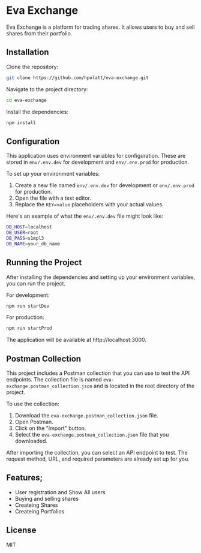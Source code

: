 # Eva Exchange

Eva Exchange is a platform for trading shares. It allows users to buy and sell shares from their portfolio.

## Installation

Clone the repository:

```bash
git clone https://github.com/hpolatt/eva-exchange.git
```
Navigate to the project directory:
```bash
cd eva-exchange
```

Install the dependencies:
```bash
npm install
```

## Configuration

This application uses environment variables for configuration. These are stored in `env/.env.dev` for development and `env/.env.prod` for production.

To set up your environment variables:

1. Create a new file named `env/.env.dev` for development or `env/.env.prod` for production.
2. Open the file with a text editor.
3. Replace the `KEY=value` placeholders with your actual values.

Here's an example of what the `env/.env.dev` file might look like:

```bash
DB_HOST=localhost
DB_USER=root
DB_PASS=s1mpl3
DB_NAME=your_db_name
```

## Running the Project

After installing the dependencies and setting up your environment variables, you can run the project.

For development:

```bash
npm run startDev
```

For production:
```bash
npm run startProd
```
The application will be available at http://localhost:3000.


## Postman Collection

This project includes a Postman collection that you can use to test the API endpoints. The collection file is named `eva-exchange.postman_collection.json` and is located in the root directory of the project.

To use the collection:

1. Download the `eva-exchange.postman_collection.json` file.
2. Open Postman.
3. Click on the "Import" button.
4. Select the `eva-exchange.postman_collection.json` file that you downloaded.

After importing the collection, you can select an API endpoint to test. The request method, URL, and required parameters are already set up for you.

## Features;
- User registration and Show All users
- Buying and selling shares
- Createing Shares
- Createing Portfolios


## License
MIT